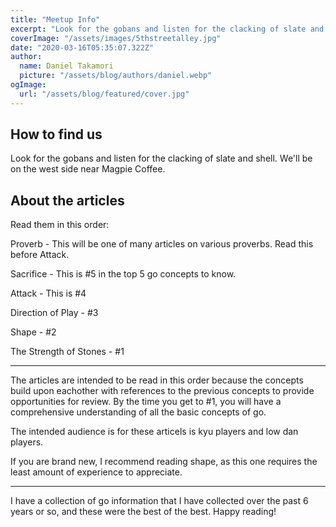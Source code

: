 ```yaml
---
title: "Meetup Info"
excerpt: "Look for the gobans and listen for the clacking of slate and shell."
coverImage: "/assets/images/5thstreetalley.jpg"
date: "2020-03-16T05:35:07.322Z"
author:
  name: Daniel Takamori
  picture: "/assets/blog/authors/daniel.webp"
ogImage:
  url: "/assets/blog/featured/cover.jpg"
---
```


## How to find us

Look for the gobans and listen for the clacking of slate and shell. We'll be on the west side near Magpie Coffee.

## About the articles

Read them in this order:

Proverb - This will be one of many articles on various proverbs. Read this before Attack.

Sacrifice - This is #5 in the top 5 go concepts to know.

Attack - This is #4

Direction of Play - #3

Shape - #2

The Strength of Stones - #1

---

The articles are intended to be read in this order because the concepts build upon eachother with references to the previous concepts to provide opportunities for review. By the time you get to #1, you will have a comprehensive understanding of all the basic concepts of go.

The intended audience is for these articels is kyu players and low dan players.

If you are brand new, I recommend reading shape, as this one requires the least amount of experience to appreciate.

---

I have a collection of go information that I have collected over the past 6 years or so, and these were the best of the best. Happy reading!
